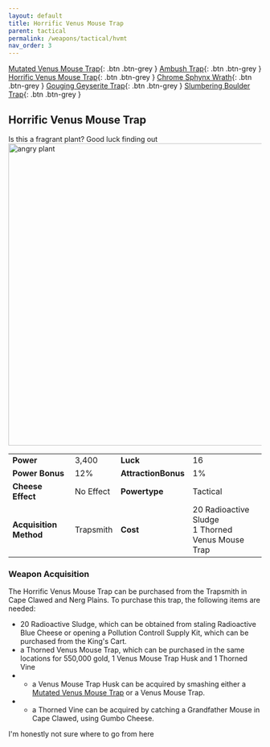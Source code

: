 ```yaml
---
layout: default
title: Horrific Venus Mouse Trap
parent: tactical
permalink: /weapons/tactical/hvmt
nav_order: 3
---
```


<span class="fs-1">[Mutated Venus Mouse Trap](/weapons/tactical/mvmt){: .btn .btn-grey } </span><span class="fs-1"> [Ambush Trap](/weapons/tactical/ambush){: .btn .btn-grey } </span><span class="fs-1"> [Horrific Venus Mouse Trap](/weapons/tactical/hvmt){: .btn .btn-grey } </span><span class="fs-1"> [Chrome Sphynx Wrath](/weapons/tactical/csw){: .btn .btn-grey } </span><span class="fs-1"> [Gouging Geyserite Trap](/weapons/tactical/ggt){: .btn .btn-grey } </span><span class="fs-1"> [Slumbering Boulder Trap](/weapons/tactical/sbt){: .btn .btn-grey } </span>

## Horrific Venus Mouse Trap

Is this a fragrant plant? Good luck finding out
<img src="/assets/images/weapons/hvmt.png" alt="angry plant" width="600">

|                        |           |                     |                                                       |
| ---------------------- | --------- | ------------------- | ----------------------------------------------------- |
| **Power**              | 3,400     | **Luck**            | 16                                                    |
| **Power Bonus**        | 12%       | **AttractionBonus** | 1%                                                    |
| **Cheese Effect**      | No Effect | **Powertype**       | Tactical                                              |
| **Acquisition Method** | Trapsmith | **Cost**            | 20 Radioactive Sludge <br> 1 Thorned Venus Mouse Trap |

### Weapon Acquisition

The Horrific Venus Mouse Trap can be purchased from the Trapsmith in Cape Clawed and Nerg Plains. To purchase this trap, the following items are needed:

- 20 Radioactive Sludge, which can be obtained from staling Radioactive Blue Cheese or opening a Pollution Controll Supply Kit, which can be purchased from the King's Cart.
- a Thorned Venus Mouse Trap, which can be purchased in the same locations for 550,000 gold, 1 Venus Mouse Trap Husk and 1 Thorned Vine
- - a Venus Mouse Trap Husk can be acquired by smashing either a [Mutated Venus Mouse Trap](/weapons/tactical/mvmt) or a Venus Mouse Trap.
- - a Thorned Vine can be acquired by catching a Grandfather Mouse in Cape Clawed, using Gumbo Cheese.

I'm honestly not sure where to go from here
